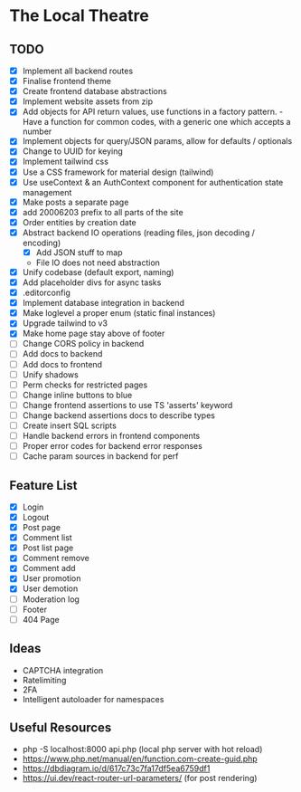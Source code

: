 # The Local Theatre

## TODO

- [x] Implement all backend routes
- [x] Finalise frontend theme
- [x] Create frontend database abstractions
- [x] Implement website assets from zip
- [x] Add objects for API return values, use functions in a factory pattern. - Have a function for common codes, with a
  generic one which accepts a number
- [x] Implement objects for query/JSON params, allow for defaults / optionals
- [x] Change to UUID for keying
- [x] Implement tailwind css
- [x] Use a CSS framework for material design (tailwind)
- [x] Use useContext & an AuthContext component for authentication state management
- [x] Make posts a separate page
- [x] add 20006203 prefix to all parts of the site
- [x] Order entities by creation date
- [x] Abstract backend IO operations (reading files, json decoding / encoding)
  - [x] Add JSON stuff to map
  - File IO does not need abstraction
- [x] Unify codebase (default export, naming)
- [x] Add placeholder divs for async tasks
- [x] .editorconfig
- [x] Implement database integration in backend
- [x] Make loglevel a proper enum (static final instances)
- [x] Upgrade tailwind to v3
- [x] Make home page stay above of footer
- [ ] Change CORS policy in backend
- [ ] Add docs to backend
- [ ] Add docs to frontend
- [ ] Unify shadows
- [ ] Perm checks for restricted pages
- [ ] Change inline buttons to blue
- [ ] Change frontend assertions to use TS 'asserts' keyword
- [ ] Change backend assertions docs to describe types
- [ ] Create insert SQL scripts
- [ ] Handle backend errors in frontend components
- [ ] Proper error codes for backend error responses
- [ ] Cache param sources in backend for perf

## Feature List 
- [x] Login
- [x] Logout
- [x] Post page
- [x] Comment list
- [x] Post list page
- [x] Comment remove
- [x] Comment add
- [x] User promotion
- [x] User demotion
- [ ] Moderation log
- [ ] Footer
- [ ] 404 Page

## Ideas

- CAPTCHA integration
- Ratelimiting
- 2FA
- Intelligent autoloader for namespaces

## Useful Resources

- php -S localhost:8000 api.php (local php server with hot reload)
- https://www.php.net/manual/en/function.com-create-guid.php
- https://dbdiagram.io/d/617c73c7fa17df5ea6759df1
- https://ui.dev/react-router-url-parameters/ (for post rendering)


